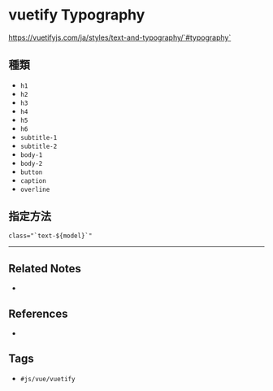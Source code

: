# vuetify Typography
https://vuetifyjs.com/ja/styles/text-and-typography/`#typography`
## 種類
-   `h1`
-   `h2`
-   `h3`
-   `h4`
-   `h5`
-   `h6`
-   `subtitle-1`
-   `subtitle-2`
-   `body-1`
-   `body-2`
-   `button`
-   `caption`
-   `overline`

## 指定方法
```html
class="`text-${model}`"
```


---
## Related Notes
- 

## References
- 

## Tags
- `#js/vue/vuetify` 